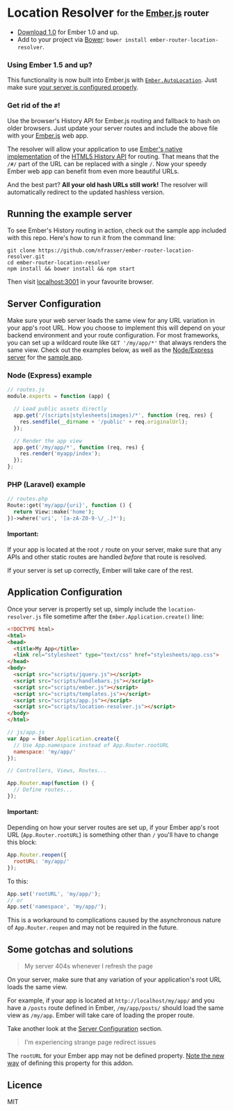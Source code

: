 # Location Resolver <sub><sup>for the [Ember.js](http://emberjs.com) router</sup></sub>

* [Download 1.0](https://raw.github.com/nfrasser/ember-router-location-resolver/master/src/location-resolver.js)
for Ember 1.0 and up.
* Add to your project via [Bower](http://bower.io/): `bower install ember-router-location-resolver`.

### Using Ember 1.5 and up?

This functionality is now built into Ember.js with [`Ember.AutoLocation`](http://emberjs.com/api/classes/Ember.Location.html#toc_autolocation). Just make sure [your server is configured properly](#server-configuration).

### Get rid of the `#`!

Use the browser's History API for Ember.js routing and fallback to hash
on older browsers. Just update your server routes and include the above
file with your [Ember.js](https://github.com/emberjs/ember.js)
web app.

The resolver will allow your application to use
[Ember's native implementation](http://emberjs.com/api/classes/Ember.HistoryLocation.html)
of the
[HTML5 History API](https://developer.mozilla.org/en-US/docs/Web/Guide/API/DOM/Manipulating_the_browser_history)
for routing. That means that the `/#/` part of the URL can be replaced
with a single `/`. Now your speedy Ember web app can benefit from even
more beautiful URLs.

And the best part? __All your old hash URLs still work!__ The resolver
will automatically redirect to the updated hashless version.

## Running the example server

To see Ember's History routing in action, check out the sample app
included with this repo. Here's how to run it from the command line:

```shell
git clone https://github.com/nfrasser/ember-router-location-resolver.git
cd ember-router-location-resolver
npm install && bower install && npm start
```

Then visit [localhost:3001](http://localhost:3001) in your favourite
browser.

## Server Configuration

Make sure your web server loads the same view for any URL variation in
your app's root URL. How you choose to implement this will depend on
your backend environment and your route configuration. For most
frameworks, you can set up a wildcard route like `GET '/my/app/*'` that
always renders the same view. Check out the examples below, as well as the
[Node/Express server](https://github.com/nfrasser/ember-router-location-resolver/blob/master/example-server.js)
for the [sample app](#running-the-example-server).

### Node (Express) example

```javascript
// routes.js
module.exports = function (app) {

  // Load public assets directly
  app.get('/(scripts|stylesheets|images)/*', function (req, res) {
    res.sendfile(__dirname + '/public' + req.originalUrl);
  });

  // Render the app view
  app.get('/my/app/*', function (req, res) {
    res.render('myapp/index');
  });
};

```

### PHP (Laravel) example
```php
// routes.php
Route::get('my/app/{uri}', function () {
  return View::make('home');
})->where('uri', '[a-zA-Z0-9-\/_.]*');
```

#### Important:
If your app is located at the root `/` route on your server, make sure
that any APIs and other static routes are handled _before_ that route is
resolved.

If your server is set up correctly, Ember will take care of the rest.

## Application Configuration

Once your server is propertly set up, simply include the
`location-resolver.js` file sometime after the
`Ember.Application.create()` line:

```html
<!DOCTYPE html>
<html>
<head>
  <title>My App</title>
  <link rel="stylesheet" type="text/css" href="stylesheets/app.css">
</head>
<body>
  <script src="scripts/jquery.js"></script>
  <script src="scripts/handlebars.js"></script>
  <script src="scripts/ember.js"></script>
  <script src="scripts/templates.js"></script>
  <script src="scripts/app.js"></script>
  <script src="scripts/location-resolver.js"></script>
</body>
</html>
```

```javascript
// js/app.js
var App = Ember.Application.create({
  // Use App.namespace instead of App.Router.rootURL
  namespace: 'my/app/'
});

// Controllers, Views, Routes...

App.Router.map(function () {
  // Define routes...
});
```

#### Important:
Depending on how your server routes are set up, if your Ember app's root
URL (`App.Router.rootURL`) is something other than `/` you'll have to
change this block:

```javascript
App.Router.reopen({
  rootURL: 'my/app/'
});
```

To this:

```javascript
App.set('rootURL', 'my/app/');
// or
App.set('namespace', 'my/app/');
```

This is a workaround to complications caused by the asynchronous nature of
`App.Router.reopen` and may not be required in the future.

## Some gotchas and solutions

> My server 404s whenever I refresh the page

On your server, make sure that any variation of your application's root URL
loads the same view.

For example, if your app is located at `http://localhost/my/app/`
and you have a `/posts` route defined in Ember,
`/my/app/posts/` should load the same view as `/my/app`. Ember will take
care of loading the proper route.

Take another look at the [Server Configuration](#server-configuration) section.

> I'm experiencing strange page redirect issues

The `rootURL` for your Ember app may not be defined property. [Note the new way](#important-1)
of defining this property for this addon.

## Licence

MIT
